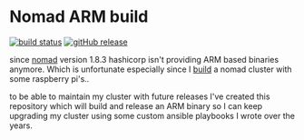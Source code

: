 # Nomad ARM build

 [![build status](https://github.com/visibilityspots/nomad-arm/actions/workflows/build.yaml/badge.svg)](https://github.com/visibilityspots/nomad-arm/actions/workflows/build.yaml)
 [![gitHub release](https://img.shields.io/github/v/release/visibilityspots/nomad-arm)](https://github.com/visibilityspots/nomad-arm/releases)

since [nomad]() version 1.8.3 hashicorp isn't providing ARM based binaries anymore. Which is unfortunate especially since I [build](https://visibilityspots.org/nomad-arm-cluster.html) a nomad cluster with some raspberry pi's..

to be able to maintain my cluster with future releases I've created this repository which will build and release an ARM binary so I can keep upgrading my cluster using some custom ansible playbooks I wrote over the years.
